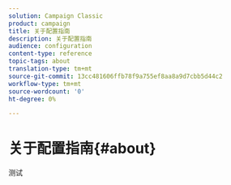 ```yaml
---
solution: Campaign Classic
product: campaign
title: 关于配置指南
description: 关于配置指南
audience: configuration
content-type: reference
topic-tags: about
translation-type: tm+mt
source-git-commit: 13cc481606ffb78f9a755ef8aa8a9d7cbb5d44c2
workflow-type: tm+mt
source-wordcount: '0'
ht-degree: 0%

---
```



# 关于配置指南{#about}

测试



